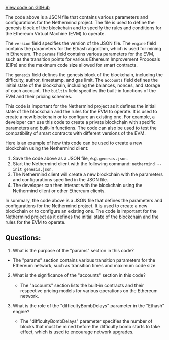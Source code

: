 [View code on GitHub](https://github.com/NethermindEth/nethermind/src/Nethermind/Nethermind.Blockchain.Test/Specs/empty_accounts_and_storages.json)

The code above is a JSON file that contains various parameters and configurations for the Nethermind project. The file is used to define the genesis block of the blockchain and to specify the rules and conditions for the Ethereum Virtual Machine (EVM) to operate.

The `version` field specifies the version of the JSON file. The `engine` field contains the parameters for the Ethash algorithm, which is used for mining in Ethereum. The `params` field contains various parameters for the EVM, such as the transition points for various Ethereum Improvement Proposals (EIPs) and the maximum code size allowed for smart contracts.

The `genesis` field defines the genesis block of the blockchain, including the difficulty, author, timestamp, and gas limit. The `accounts` field defines the initial state of the blockchain, including the balances, nonces, and storage of each account. The `builtin` field specifies the built-in functions of the EVM and their pricing schemes.

This code is important for the Nethermind project as it defines the initial state of the blockchain and the rules for the EVM to operate. It is used to create a new blockchain or to configure an existing one. For example, a developer can use this code to create a private blockchain with specific parameters and built-in functions. The code can also be used to test the compatibility of smart contracts with different versions of the EVM.

Here is an example of how this code can be used to create a new blockchain using the Nethermind client:

1. Save the code above as a JSON file, e.g. `genesis.json`.
2. Start the Nethermind client with the following command: `nethermind --init genesis.json`.
3. The Nethermind client will create a new blockchain with the parameters and configurations specified in the JSON file.
4. The developer can then interact with the blockchain using the Nethermind client or other Ethereum clients.

In summary, the code above is a JSON file that defines the parameters and configurations for the Nethermind project. It is used to create a new blockchain or to configure an existing one. The code is important for the Nethermind project as it defines the initial state of the blockchain and the rules for the EVM to operate.
## Questions: 
 1. What is the purpose of the "params" section in this code?
   - The "params" section contains various transition parameters for the Ethereum network, such as transition times and maximum code size.

2. What is the significance of the "accounts" section in this code?
   - The "accounts" section lists the built-in contracts and their respective pricing models for various operations on the Ethereum network.

3. What is the role of the "difficultyBombDelays" parameter in the "Ethash" engine?
   - The "difficultyBombDelays" parameter specifies the number of blocks that must be mined before the difficulty bomb starts to take effect, which is used to encourage network upgrades.